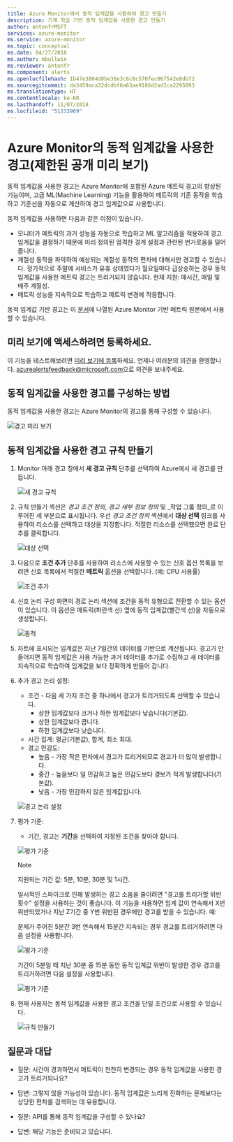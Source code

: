 ```yaml
---
title: Azure Monitor에서 동적 임계값을 사용하여 경고 만들기
description: 기계 학습 기반 동적 임계값을 사용한 경고 만들기
author: antonfrMSFT
services: azure-monitor
ms.service: azure-monitor
ms.topic: conceptual
ms.date: 04/27/2018
ms.author: mbullwin
ms.reviewer: antonfr
ms.component: alerts
ms.openlocfilehash: 1b47e3804d8be36e3c6c8c570fec06f542e8dbf2
ms.sourcegitcommit: da3459aca32dcdbf6a63ae9186d2ad2ca2295893
ms.translationtype: HT
ms.contentlocale: ko-KR
ms.lasthandoff: 11/07/2018
ms.locfileid: "51233969"
---
```

# <a name="alerts-with-dynamic-thresholds-in-azure-monitor-limited-public-preview"></a>Azure Monitor의 동적 임계값을 사용한 경고(제한된 공개 미리 보기)

동적 임계값을 사용한 경고는 Azure Monitor에 포함된 Azure 메트릭 경고의 향상된 기능이며, 고급 ML(Machine Learning) 기능을 활용하여 메트릭의 기존 동작을 학습하고 기준선을 자동으로 계산하여 경고 임계값으로 사용합니다.

동적 임계값을 사용하면 다음과 같은 이점이 있습니다.

- 모니터가 메트릭의 과거 성능을 자동으로 학습하고 ML 알고리즘을 적용하여 경고 임계값을 결정하기 때문에 미리 정의된 엄격한 경계 설정과 관련된 번거로움을 덜어줍니다.
- 계절성 동작을 파악하여 예상되는 계절성 동작의 편차에 대해서만 경고할 수 있습니다. 정기적으로 주말에 서비스가 유휴 상태였다가 월요일마다 급상승하는 경우 동적 임계값을 사용한 메트릭 경고는 트리거되지 않습니다. 현재 지원: 매시간, 매일 및 매주 계절성.
- 메트릭 성능을 지속적으로 학습하고 메트릭 변경에 적응합니다.

동적 임계값 기반 경고는 이 [문서](https://docs.microsoft.com/azure/monitoring-and-diagnostics/monitoring-near-real-time-metric-alerts#what-resources-can-i-create-near-real-time-metric-alerts-for)에 나열된 Azure Monitor 기반 메트릭 원본에서 사용할 수 있습니다.

## <a name="sign-up-to-access-the-preview"></a>미리 보기에 액세스하려면 등록하세요.

이 기능을 테스트해보려면 [미리 보기에 등록](https://aka.ms/DynamicThresholdMetricAlerts)하세요. 언제나 여러분의 의견을 환영합니다. [azurealertsfeedback@microsoft.com](mailto:azurealertsfeedback@microsoft.com)으로 의견을 보내주세요.

## <a name="how-to-configure-alerts-with-dynamic-thresholds"></a>동적 임계값을 사용한 경고를 구성하는 방법

동적 임계값을 사용한 경고는 Azure Monitor의 경고를 통해 구성할 수 있습니다.

![경고 미리 보기](./media/monitoring-alerts-dynamic-thresholds/0001.png)

## <a name="creating-an-alert-rule-with-dynamic-thresholds"></a>동적 임계값을 사용한 경고 규칙 만들기

1. Monitor 아래 경고 창에서 **새 경고 규칙** 단추를 선택하여 Azure에서 새 경고를 만듭니다.

   ![새 경고 규칙](./media/monitoring-alerts-dynamic-thresholds/002.png)

2. 규칙 만들기 섹션은 _경고 조건 정의_, _경고 세부 정보 정의_ 및 _작업 그룹 정의_로 이루어진 세 부분으로 표시됩니다. 우선 _경고 조건 정의_ 섹션에서 **대상 선택** 링크를 사용하여 리소스를 선택하고 대상을 지정합니다. 적절한 리소스를 선택했으면 완료 단추를 클릭합니다.

   ![대상 선택](./media/monitoring-alerts-dynamic-thresholds/0003.png)

3. 다음으로 **조건 추가** 단추를 사용하여 리소스에 사용할 수 있는 신호 옵션 목록을 보려면 신호 목록에서 적절한 **메트릭** 옵션을 선택합니다. (예: CPU 사용률)

   ![조건 추가](./media/monitoring-alerts-dynamic-thresholds/004.png)

4. 신호 논리 구성 화면의 경로 논리 섹션에 조건을 동적 유형으로 전환할 수 있는 옵션이 있습니다. 이 옵션은 메트릭(파란색 선) 옆에 동적 임계값(빨간색 선)을 자동으로 생성합니다.

   ![동적](./media/monitoring-alerts-dynamic-thresholds/005.png)

5. 차트에 표시되는 임계값은 지난 7일간의 데이터를 기반으로 계산됩니다. 경고가 만들어지면 동적 임계값은 사용 가능한 과거 데이터를 추가로 수집하고 새 데이터를 지속적으로 학습하여 임계값을 보다 정확하게 만들어 갑니다.

6. 추가 경고 논리 설정:
   - 조건 - 다음 세 가지 조건 중 하나에서 경고가 트리거되도록 선택할 수 있습니다.
       - 상한 임계값보다 크거나 하한 임계값보다 낮습니다(기본값).
       - 상한 임계값보다 큽니다.
       - 하한 임계값보다 낮습니다.
   - 시간 집계: 평균(기본값), 합계, 최소 최대.
   - 경고 민감도:
       - 높음 - 가장 작은 편차에서 경고가 트리거되므로 경고가 더 많이 발생합니다.
       - 중간 - 높음보다 덜 민감하고 높은 민감도보다 경보가 적게 발생합니다(기본값).
       - 낮음 - 가장 민감하지 않은 임계값입니다.

    ![경고 논리 설정](./media/monitoring-alerts-dynamic-thresholds/00007.png)

7. 평가 기준:
    -  기간, 경고는 **기간**을 선택하여 지정된 조건을 찾아야 합니다.

    ![평가 기준](./media/monitoring-alerts-dynamic-thresholds/007.png)

   > [!NOTE]
   > 지원되는 기간 값: 5분, 10분, 30분 및 1시간.

   일시적인 스파이크로 인해 발생하는 경고 소음을 줄이려면 "경고를 트리거할 위반 횟수" 설정을 사용하는 것이 좋습니다. 이 기능을 사용하면 임계 값이 연속해서 X번 위반되었거나 지난 Z기간 중 Y번 위반된 경우에만 경고를 받을 수 있습니다. 예: 

    문제가 주어진 5분간 3번 연속해서 15분간 지속되는 경우 경고를 트리거하려면 다음 설정을 사용합니다.

   ![평가 기준](./media/monitoring-alerts-dynamic-thresholds/0008.png)

    기간이 5분일 때 지난 30분 중 15분 동안 동적 임계값 위반이 발생한 경우 경고를 트리거하려면 다음 설정을 사용합니다.

   ![평가 기준](./media/monitoring-alerts-dynamic-thresholds/0009.png)

8. 현재 사용자는 동적 임계값을 사용한 경고 조건을 단일 조건으로 사용할 수 있습니다.

   ![규칙 만들기](./media/monitoring-alerts-dynamic-thresholds/010.png)

## <a name="q--a"></a>질문과 대답

- 질문: 시간이 경과하면서 메트릭이 천천히 변경되는 경우 동적 임계값을 사용한 경고가 트리거되나요?

- 답변: 그렇지 않을 가능성이 있습니다. 동적 임계값은 느리게 진화하는 문제보다는 상당한 편차를 검색하는 데 유용합니다.

- 질문: API를 통해 동적 임계값을 구성할 수 있나요?

- 답변: 해당 기능은 준비되고 있습니다.
